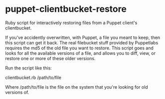 puppet-clientbucket-restore
===========================

Ruby script for interactively restoring files from a Puppet client's clientbucket.

If you've accidently overwritten, with Puppet, a file you meant to keep, then this script can get it back.
The real filebucket stuff provided by Puppetlabs requires the md5 of the old file you want to restore. This
script goes and looks for all the available versions of a file, and allows you to diff, view, or restore one
or more of these older versions.

Run the script like this:

clientbucket.rb /path/to/file

Where /path/to/file is the file on the system that you're looking for old versions of.
